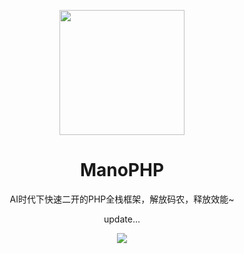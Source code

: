<p align="center">
<img src="https://avatars.githubusercontent.com/u/167052169?s=400&u=fbc87b4bcbf67c22c556c70ee101a35bc207c7d3&v=4" height="200">
</p>

<h1 align="center">
ManoPHP
</h1>
<p align="center">
AI时代下快速二开的PHP全栈框架，解放码农，释放效能~
<p>
<div align="center">
update...
<p align="center">
  <img src="https://komarev.com/ghpvc/?username=mano-php&style=flat-square&color=ffd000" />
</p>
</div>
<!-- <h3 align="center">
<a href="https://chat.vitejs.dev"><i>Get involved!</i></a>
</h3> -->
